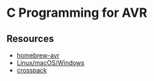 # C Programming for AVR

## Resources

- [homebrew-avr](https://github.com/osx-cross/homebrew-avr)
- [Linux/macOS/Windows](https://blog.podkalicki.com/how-to-compile-and-burn-the-code-to-avr-chip-on-linuxmacosxwindows/)
- [crosspack](https://www.obdev.at/products/crosspack/index.html)